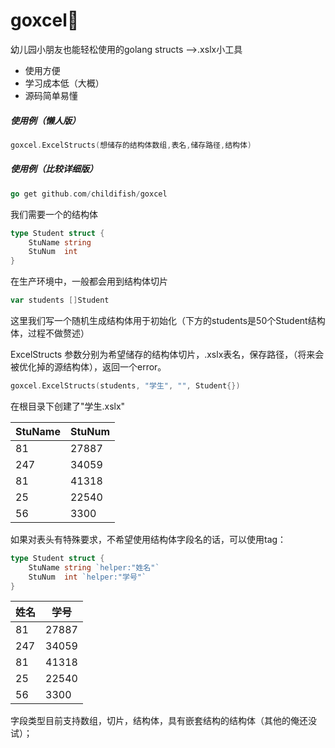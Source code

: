 # goxcel📑

幼儿园小朋友也能轻松使用的golang structs -->.xslx小工具

- 使用方便
- 学习成本低（大概）
- 源码简单易懂

##### 使用例（懒人版）

```go
goxcel.ExcelStructs(想储存的结构体数组,表名,储存路径,结构体)
```

##### 使用例（比较详细版）

```go
go get github.com/childifish/goxcel
```

我们需要一个的结构体

```go
type Student struct {
	StuName string
	StuNum  int
}
```

在生产环境中，一般都会用到结构体切片

```go
var students []Student
```

这里我们写一个随机生成结构体用于初始化（下方的students是50个Student结构体，过程不做赘述）

ExcelStructs 参数分别为希望储存的结构体切片，.xslx表名，保存路径，（将来会被优化掉的源结构体），返回一个error。

```go
goxcel.ExcelStructs(students, "学生", "", Student{})
```

在根目录下创建了"学生.xslx"

| StuName | StuNum |
| ------- | ------ |
| 81      | 27887  |
| 247     | 34059  |
| 81      | 41318  |
| 25      | 22540  |
| 56      | 3300   |

如果对表头有特殊要求，不希望使用结构体字段名的话，可以使用tag：

```go
type Student struct {
	StuName string `helper:"姓名"`
    StuNum  int `helper:"学号"`
}
```

| 姓名 | 学号  |
| ---- | ----- |
| 81   | 27887 |
| 247  | 34059 |
| 81   | 41318 |
| 25   | 22540 |
| 56   | 3300  |

字段类型目前支持数组，切片，结构体，具有嵌套结构的结构体（其他的俺还没试）；